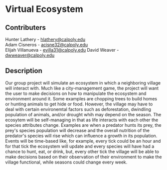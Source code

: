 # Virtual Ecosystem

## Contributers

Hunter Lathery - hlathery@calpoly.edu  
Adam Cisneros - acisne32@calpoly.edu  
Elijah Villanueva - evilla31@calpoly.edu 
David Weaver - dwweaver@calpoly.edu

## Description

Our group project will simulate an ecosystem in which a neighboring village will interact with. Much like a city-management game, the project will want the user to make decisions on how to manipulate the ecosystem and environment around it. Some examples are chopping trees to build homes or hunting animals to get hide or food. However, the village may have to deal with certain environemtal factors such as deforestation, dwindling population of animals, and/or drought whih may depend on the season. The ecosytem will be self-managing in that as life interacts with each other the species attributes change. Examples are when a predator hunts its prey, the prey's species population will decrease and the overall nutrition of the predator's species will rise which can influence a growth in its population. Events will be time-based like, for example, every tick could be an hour and for that tick the ecosystem will update and every species will have had a chance to hunt, eat, or drink, but, every other tick the village will be able to make decisions based on their observation of their environment to make the village functional, while seasons could change every week.
